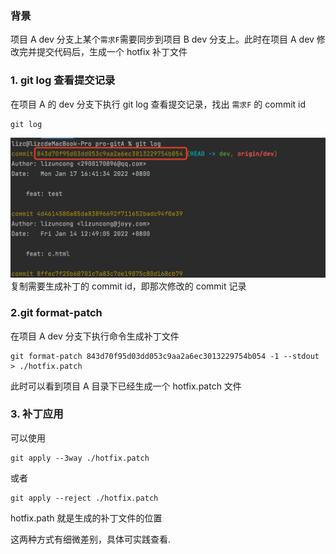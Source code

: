 ### 背景

项目 A dev 分支上某个`需求F`需要同步到项目 B dev 分支上。此时在项目 A dev 修改完并提交代码后，生成一个 hotfix 补丁文件

### 1. git log 查看提交记录

在项目 A 的 dev 分支下执行 git log 查看提交记录，找出 `需求F` 的 commit id

```shell
git log
```

![image](../../imgs/git-3.jpg)
复制需要生成补丁的 commit id，即那次修改的 commit 记录

### 2.git format-patch

在项目 A dev 分支下执行命令生成补丁文件

```shell
git format-patch 843d70f95d03dd053c9aa2a6ec3013229754b054 -1 --stdout > ./hotfix.patch
```

此时可以看到项目 A 目录下已经生成一个 hotfix.patch 文件

### 3. 补丁应用

可以使用

```shell
git apply --3way ./hotfix.patch
```

或者

```shell
git apply --reject ./hotfix.patch
```

hotfix.path 就是生成的补丁文件的位置

这两种方式有细微差别，具体可实践查看.
